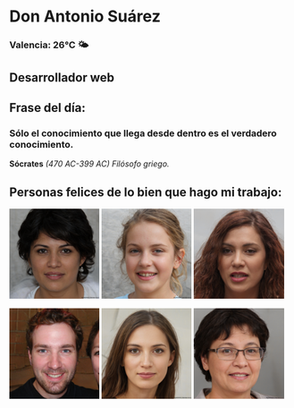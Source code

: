 # Don Antonio Suárez
### Valencia:  26°C 🌤️
## Desarrollador web
## Frase del día:
<!-- START QUOTE -->
### Sólo el conocimiento que llega desde dentro es el verdadero conocimiento.
**Sócrates** *(470 AC-399 AC) Filósofo griego.*
<!-- END QUOTE -->






## Personas felices de lo bien que hago mi trabajo:

<p float="left">
  <img src="src/image_0.png" width="32%" />
  <img src="src/image_1.png" width="32%" /> 
  <img src="src/image_2.png" width="32%" />
</p>
<p float="left">
  <img src="src/image_3.png" width="32%" />
  <img src="src/image_4.png" width="32%" /> 
  <img src="src/image_5.png" width="32%" />
</p>
